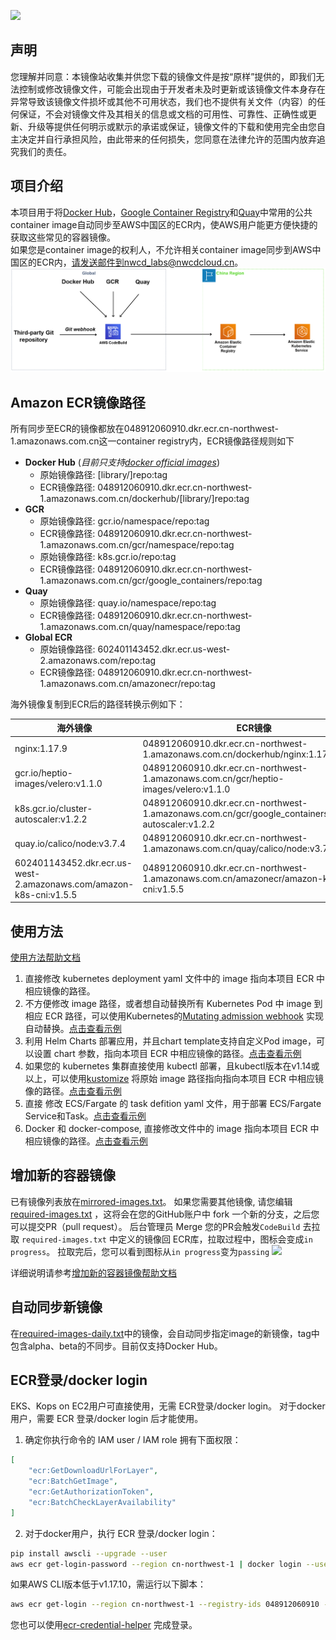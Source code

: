 ![](https://codebuild.ap-northeast-1.amazonaws.com/badges?uuid=eyJlbmNyeXB0ZWREYXRhIjoicjlSNndlSGg4ZkJPQXF0Z1hIQnJIaFZES2VvN2tmUllKTjNEemJGeDVKZU5UUUt5eWdWT0Jrd0NZc2xweHROZFV1dEdXNmJLOVZmUGF1Tnl3ZmRSd1ZBPSIsIml2UGFyYW1ldGVyU3BlYyI6Ik5rNkxrdTZnR21GLzl4YzkiLCJtYXRlcmlhbFNldFNlcmlhbCI6MX0%3D&branch=master)

## 声明
您理解并同意：本镜像站收集并供您下载的镜像文件是按“原样”提供的，即我们无法控制或修改镜像文件，可能会出现由于开发者未及时更新或该镜像文件本身存在异常导致该镜像文件损坏或其他不可用状态，我们也不提供有关文件（内容）的任何保证，不会对镜像文件及其相关的信息或文档的可用性、可靠性、正确性或更新、升级等提供任何明示或默示的承诺或保证，镜像文件的下载和使用完全由您自主决定并自行承担风险，由此带来的任何损失，您同意在法律允许的范围内放弃追究我们的责任。


## 项目介绍
本项目用于将[Docker Hub](https://hub.docker.com/)，[Google Container Registry](https://console.cloud.google.com/gcr/images/google-containers/GLOBAL?pli=1)和[Quay](https://quay.io/search)中常用的公共container image自动同步至AWS中国区的ECR内，使AWS用户能更方便快捷的获取这些常见的容器镜像。  
如果您是container image的权利人，不允许相关container image同步到AWS中国区的ECR内，请发送邮件到nwcd_labs@nwcdcloud.cn。  
![](./resources/deployment.png)

## Amazon ECR镜像路径
所有同步至ECR的镜像都放在048912060910.dkr.ecr.cn-northwest-1.amazonaws.com.cn这一container registry内，ECR镜像路径规则如下
* **Docker Hub** (*目前只支持[docker official images](https://github.com/docker-library/official-images)*)
    * 原始镜像路径: [library/]repo:tag
    * ECR镜像路径: 048912060910.dkr.ecr.cn-northwest-1.amazonaws.com.cn/dockerhub/[library/]repo:tag
* **GCR**
    * 原始镜像路径: gcr.io/namespace/repo:tag
    * ECR镜像路径: 048912060910.dkr.ecr.cn-northwest-1.amazonaws.com.cn/gcr/namespace/repo:tag
    * 原始镜像路径: k8s.gcr.io/repo:tag
    * ECR镜像路径: 048912060910.dkr.ecr.cn-northwest-1.amazonaws.com.cn/gcr/google_containers/repo:tag
* **Quay**
    * 原始镜像路径: quay.io/namespace/repo:tag
    * ECR镜像路径: 048912060910.dkr.ecr.cn-northwest-1.amazonaws.com.cn/quay/namespace/repo:tag
* **Global ECR**
    * 原始镜像路径: 602401143452.dkr.ecr.us-west-2.amazonaws.com/repo:tag
    * ECR镜像路径: 048912060910.dkr.ecr.cn-northwest-1.amazonaws.com.cn/amazonecr/repo:tag 

海外镜像复制到ECR后的路径转换示例如下：

| 海外镜像         | ECR镜像  |
|------------    |---------|
| nginx:1.17.9  | 048912060910.dkr.ecr.cn-northwest-1.amazonaws.com.cn/dockerhub/nginx:1.17.9 |
| gcr.io/heptio-images/velero:v1.1.0 | 048912060910.dkr.ecr.cn-northwest-1.amazonaws.com.cn/gcr/heptio-images/velero:v1.1.0 |
| k8s.gcr.io/cluster-autoscaler:v1.2.2 | 048912060910.dkr.ecr.cn-northwest-1.amazonaws.com.cn/gcr/google_containers/cluster-autoscaler:v1.2.2 |
| quay.io/calico/node:v3.7.4 | 048912060910.dkr.ecr.cn-northwest-1.amazonaws.com.cn/quay/calico/node:v3.7.4 |
| 602401143452.dkr.ecr.us-west-2.amazonaws.com/amazon-k8s-cni:v1.5.5 | 048912060910.dkr.ecr.cn-northwest-1.amazonaws.com.cn/amazonecr/amazon-k8s-cni:v1.5.5 |

## 使用方法
[使用方法帮助文档](docs/container-mirror-usage-guide.md)

1. 直接修改 kubernetes deployment yaml 文件中的 image 指向本项目 ECR 中相应镜像的路径。
2. 不方便修改 image 路径，或者想自动替换所有 Kubernetes Pod 中 image 到相应 ECR 路径，可以使用Kubernetes的[Mutating admission webhook](webhook/README.md) 实现自动替换。[点击查看示例](webhook/README.md)
3. 利用 Helm Charts 部署应用，并且chart template支持自定义Pod image，可以设置 chart 参数，指向本项目 ECR 中相应镜像的路径。[点击查看示例](docs/helm-chart-useage-guide.md)
4. 如果您的 kubernetes 集群直接使用 kubectl 部署，且kubectl版本在v1.14或以上，可以使用[kustomize](kustomize/README.md) 将原始 image 路径指向指向本项目 ECR 中相应镜像的路径。[点击查看示例](kustomize/README.md)
5. 直接 修改 ECS/Fargate 的 task defition yaml 文件，用于部署 ECS/Fargate Service和Task。[点击查看示例](docs/ecs-fargate-useage-guide.md)
6. Docker 和 docker-compose, 直接修改文件中的 image 指向本项目 ECR 中相应镜像的路径。[点击查看示例](docs/docker-docker-compose-usage-guide.md)

## 增加新的容器镜像
已有镜像列表放在[mirrored-images.txt](./mirror/mirrored-images.txt)。 
如果您需要其他镜像, 请您编辑 [required-images.txt](./mirror/required-images.txt) ，这将会在您的GitHub账户中 fork 一个新的分支，之后您可以提交PR（pull request）。 
后台管理员 Merge 您的PR会触发`CodeBuild` 去拉取 `required-images.txt` 中定义的镜像回 ECR库，拉取过程中，图标会变成`in progress`。 拉取完后，您可以看到图标从`in progress`变为`passing`
![](https://codebuild.ap-northeast-1.amazonaws.com/badges?uuid=eyJlbmNyeXB0ZWREYXRhIjoicjlSNndlSGg4ZkJPQXF0Z1hIQnJIaFZES2VvN2tmUllKTjNEemJGeDVKZU5UUUt5eWdWT0Jrd0NZc2xweHROZFV1dEdXNmJLOVZmUGF1Tnl3ZmRSd1ZBPSIsIml2UGFyYW1ldGVyU3BlYyI6Ik5rNkxrdTZnR21GLzl4YzkiLCJtYXRlcmlhbFNldFNlcmlhbCI6MX0%3D&branch=master)

详细说明请参考[增加新的容器镜像帮助文档](docs/how-to-request-new-container-image.md)

## 自动同步新镜像
在[required-images-daily.txt](./mirror/required-images-daily.txt)中的镜像，会自动同步指定image的新镜像，tag中包含alpha、beta的不同步。目前仅支持Docker Hub。  

## ECR登录/docker login
EKS、Kops on EC2用户可直接使用，无需 ECR登录/docker login。
对于docker用户，需要 ECR 登录/docker login 后才能使用。

1. 确定你执行命令的 IAM user / IAM role 拥有下面权限：
```json
[
    "ecr:GetDownloadUrlForLayer",
    "ecr:BatchGetImage",
    "ecr:GetAuthorizationToken",
    "ecr:BatchCheckLayerAvailability"
]
```

2. 对于docker用户，执行 ECR 登录/docker login：
```bash
pip install awscli --upgrade --user
aws ecr get-login-password --region cn-northwest-1 | docker login --username AWS --password-stdin 048912060910.dkr.ecr.cn-northwest-1.amazonaws.com.cn
```

如果AWS CLI版本低于v1.17.10，需运行以下脚本：
```bash
aws ecr get-login --region cn-northwest-1 --registry-ids 048912060910 --no-include-email | sh
```

您也可以使用[ecr-credential-helper](https://github.com/awslabs/amazon-ecr-credential-helper) 完成登录。
